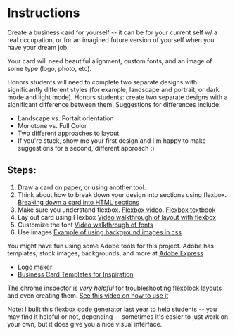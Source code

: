 # Instructions  

Create a business card for yourself -- it can be for your current self w/ a real occupation, or for an imagined future version of yourself when you have your dream job.

Your card will need beautiful alignment, custom fonts, and an image of some type (logo, photo, etc).

Honors students will need to complete two separate designs with significantly different styles (for example, landscape and portrait, or dark mode and light mode).
Honors students: create two separate designs with a significant difference between them. Suggestions for differences include:
- Landscape vs. Portait orientation
- Monotone vs. Full Color
- Two different approaches to layout
- If you're stuck, show me your first design and I'm happy to make suggestions for a second, different approach :)

## Steps:

1. Draw a card on paper, or using another tool.
2. Think about how to break down your design into sections using flexbox. [Breaking down a card into HTML sections](https://www.youtube.com/watch?v=3axgQA33G5c)
3. Make sure you understand flexbox. [Flexbox video](https://www.youtube.com/watch?v=dRsgGZA6dyM). [Flexbox textbook](https://trinket.io/thinkle_innovationcharter_org/courses/intro-to-html#/basic-layout-with-flexbox/boxes-boxes-boxes)
4. Lay out card using Flexbox [Video walkthrough of layout with flexbox](https://www.youtube.com/watch?v=2uyH_M3QpKQ)
5. Customize the font [Video walkthrough of fonts](https://www.youtube.com/watch?v=NsapLwqVKsQ)
6. Use images [Example of using background images in css](https://www.youtube.com/watch?v=-YJl5RaIpO4)

You might have fun using some Adobe tools for this project. Adobe has templates, stock images, backgrounds, and more at [Adobe Express](https://new.express.adobe.com)

- [Logo maker](https://express.adobe.com/express-apps/logo-maker/)
- [Business Card Templates for Inspiration](https://new.express.adobe.com/new?width=3.5&height=2&unit=in&assetCollection=ccx%2Feditor%2Ftemplate%2FBusiness-Card&taskID=business-card&aspectRatioLock=true&pageCount=1&category=templates)

The chrome inspector is *very helpful* for troubleshooting flexblock layouts and even creating them. [See this video on how to use it](https://developer.chrome.com/docs/devtools/css/flexbox/)

Note: I built this [flexbox code generator](https://flexbox-codegen.netlify.app/) last year to help students -- you may find it helpful or not, depending -- sometimes it's easier to just work on your own, but it does give you a nice visual interface.